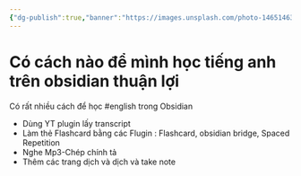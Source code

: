 ```yaml
---
{"dg-publish":true,"banner":"https://images.unsplash.com/photo-1465146344425-f00d5f5c8f07?crop=entropy&cs=tinysrgb&fit=max&fm=jpg&ixid=M3wzNjAwOTd8MHwxfHNlYXJjaHwxMHx8bmF0dXJlfGVufDB8MHx8fDE2OTE3NDM2ODB8MA&ixlib=rb-4.0.3&q=80&w=400","permalink":"/iii-cac-cau-hoi-cua-moi-nguoi-de-tham-khao/hoc-tieng-anh-trong-obsidian/","dgPassFrontmatter":true,"noteIcon":"1","created":"","updated":""}
---
```





# Có cách nào để mình học tiếng anh trên obsidian thuận lợi

Có rất nhiều cách để học #english trong Obsidian

- Dùng YT plugin lấy transcript
- Làm thẻ Flashcard bằng các Flugin : Flashcard, obsidian bridge, Spaced Repetition
- Nghe Mp3-Chép chính tả
- Thêm các trang dịch và dịch và take note

